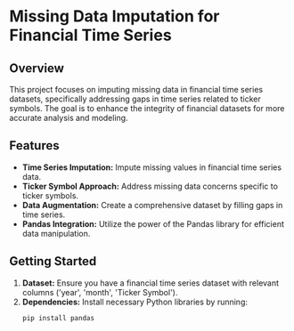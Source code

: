 # Missing Data Imputation for Financial Time Series

## Overview
This project focuses on imputing missing data in financial time series datasets, specifically addressing gaps in time series related to ticker symbols. The goal is to enhance the integrity of financial datasets for more accurate analysis and modeling.

## Features
- **Time Series Imputation:** Impute missing values in financial time series data.
- **Ticker Symbol Approach:** Address missing data concerns specific to ticker symbols.
- **Data Augmentation:** Create a comprehensive dataset by filling gaps in time series.
- **Pandas Integration:** Utilize the power of the Pandas library for efficient data manipulation.

## Getting Started
1. **Dataset:** Ensure you have a financial time series dataset with relevant columns ('year', 'month', 'Ticker Symbol').
2. **Dependencies:** Install necessary Python libraries by running:
   ```bash
   pip install pandas
